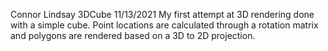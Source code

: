 Connor Lindsay
3DCube
11/13/2021
My first attempt at 3D rendering done with a simple cube. Point locations are calculated through a rotation matrix and polygons are rendered based on a 3D to 2D projection.
